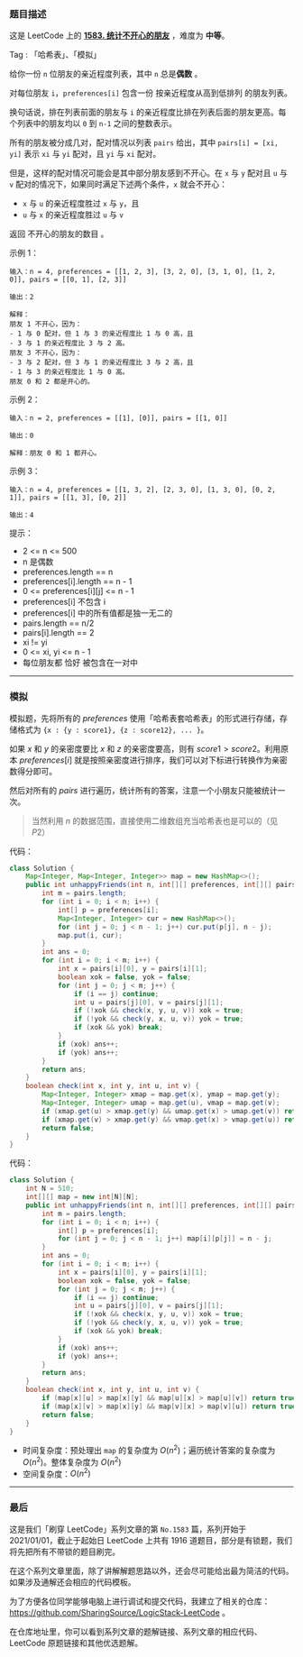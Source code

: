 ### 题目描述

这是 LeetCode 上的 **[1583. 统计不开心的朋友](https://leetcode-cn.com/problems/count-unhappy-friends/solution/gong-shui-san-xie-ha-xi-biao-mo-ni-ti-by-2qy0/)** ，难度为 **中等**。

Tag : 「哈希表」、「模拟」



给你一份 `n` 位朋友的亲近程度列表，其中 `n` 总是**偶数** 。

对每位朋友 `i`，`preferences[i]` 包含一份 按亲近程度从高到低排列 的朋友列表。

换句话说，排在列表前面的朋友与 `i` 的亲近程度比排在列表后面的朋友更高。每个列表中的朋友均以 `0` 到 `n-1` 之间的整数表示。

所有的朋友被分成几对，配对情况以列表 `pairs` 给出，其中 `pairs[i] = [xi, yi]` 表示 `xi` 与 `yi` 配对，且 `yi` 与 `xi` 配对。

但是，这样的配对情况可能会是其中部分朋友感到不开心。在 `x` 与 `y` 配对且 `u` 与 `v` 配对的情况下，如果同时满足下述两个条件，`x` 就会不开心：

* `x` 与 `u` 的亲近程度胜过 `x` 与 `y`，且
* `u` 与 `x` 的亲近程度胜过 `u` 与 `v`

返回 不开心的朋友的数目 。


示例 1：
```
输入：n = 4, preferences = [[1, 2, 3], [3, 2, 0], [3, 1, 0], [1, 2, 0]], pairs = [[0, 1], [2, 3]]

输出：2

解释：
朋友 1 不开心，因为：
- 1 与 0 配对，但 1 与 3 的亲近程度比 1 与 0 高，且
- 3 与 1 的亲近程度比 3 与 2 高。
朋友 3 不开心，因为：
- 3 与 2 配对，但 3 与 1 的亲近程度比 3 与 2 高，且
- 1 与 3 的亲近程度比 1 与 0 高。
朋友 0 和 2 都是开心的。
```
示例 2：
```
输入：n = 2, preferences = [[1], [0]], pairs = [[1, 0]]

输出：0

解释：朋友 0 和 1 都开心。
```
示例 3：
```
输入：n = 4, preferences = [[1, 3, 2], [2, 3, 0], [1, 3, 0], [0, 2, 1]], pairs = [[1, 3], [0, 2]]

输出：4
```

提示：
* 2 <= n <= 500
* n 是偶数
* preferences.length == n
* preferences[i].length == n - 1
* 0 <= preferences[i][j] <= n - 1
* preferences[i] 不包含 i
* preferences[i] 中的所有值都是独一无二的
* pairs.length == n/2
* pairs[i].length == 2
* xi != yi
* 0 <= xi, yi <= n - 1
* 每位朋友都 恰好 被包含在一对中

---

### 模拟

模拟题，先将所有的 $preferences$ 使用「哈希表套哈希表」的形式进行存储，存储格式为 `{x : {y : score1}, {z : score12}, ... }`。

如果 $x$ 和 $y$ 的亲密度要比 $x$ 和 $z$ 的亲密度要高，则有 $score1 > score2$。利用原本 $preferences[i]$ 就是按照亲密度进行排序，我们可以对下标进行转换作为亲密数得分即可。

然后对所有的 $pairs$ 进行遍历，统计所有的答案，注意一个小朋友只能被统计一次。

> 当然利用 $n$ 的数据范围，直接使用二维数组充当哈希表也是可以的（见 $P2$）

代码：
```Java
class Solution {
    Map<Integer, Map<Integer, Integer>> map = new HashMap<>();
    public int unhappyFriends(int n, int[][] preferences, int[][] pairs) {
        int m = pairs.length;
        for (int i = 0; i < n; i++) {
            int[] p = preferences[i];
            Map<Integer, Integer> cur = new HashMap<>();
            for (int j = 0; j < n - 1; j++) cur.put(p[j], n - j);
            map.put(i, cur);
        }
        int ans = 0;
        for (int i = 0; i < m; i++) {
            int x = pairs[i][0], y = pairs[i][1];
            boolean xok = false, yok = false;
            for (int j = 0; j < m; j++) {
                if (i == j) continue;
                int u = pairs[j][0], v = pairs[j][1];
                if (!xok && check(x, y, u, v)) xok = true;
                if (!yok && check(y, x, u, v)) yok = true;
                if (xok && yok) break;
            }
            if (xok) ans++;
            if (yok) ans++;
        }
        return ans;
    }
    boolean check(int x, int y, int u, int v) {
        Map<Integer, Integer> xmap = map.get(x), ymap = map.get(y);
        Map<Integer, Integer> umap = map.get(u), vmap = map.get(v);
        if (xmap.get(u) > xmap.get(y) && umap.get(x) > umap.get(v)) return true;
        if (xmap.get(v) > xmap.get(y) && vmap.get(x) > vmap.get(u)) return true;
        return false;
    }
}
```

代码：
```Java
class Solution {
    int N = 510;
    int[][] map = new int[N][N];
    public int unhappyFriends(int n, int[][] preferences, int[][] pairs) {
        int m = pairs.length;
        for (int i = 0; i < n; i++) {
            int[] p = preferences[i];
            for (int j = 0; j < n - 1; j++) map[i][p[j]] = n - j;
        }
        int ans = 0;
        for (int i = 0; i < m; i++) {
            int x = pairs[i][0], y = pairs[i][1];
            boolean xok = false, yok = false;
            for (int j = 0; j < m; j++) {
                if (i == j) continue;
                int u = pairs[j][0], v = pairs[j][1];
                if (!xok && check(x, y, u, v)) xok = true;
                if (!yok && check(y, x, u, v)) yok = true;
                if (xok && yok) break;
            }
            if (xok) ans++;
            if (yok) ans++;
        }
        return ans;
    }
    boolean check(int x, int y, int u, int v) {
        if (map[x][u] > map[x][y] && map[u][x] > map[u][v]) return true;
        if (map[x][v] > map[x][y] && map[v][x] > map[v][u]) return true;
        return false;
    }
}
```
* 时间复杂度：预处理出 `map` 的复杂度为 $O(n^2)$；遍历统计答案的复杂度为 $O(n^2)$。整体复杂度为 $O(n^2)$
* 空间复杂度：$O(n^2)$

---

### 最后

这是我们「刷穿 LeetCode」系列文章的第 `No.1583` 篇，系列开始于 2021/01/01，截止于起始日 LeetCode 上共有 1916 道题目，部分是有锁题，我们将先把所有不带锁的题目刷完。

在这个系列文章里面，除了讲解解题思路以外，还会尽可能给出最为简洁的代码。如果涉及通解还会相应的代码模板。

为了方便各位同学能够电脑上进行调试和提交代码，我建立了相关的仓库：https://github.com/SharingSource/LogicStack-LeetCode 。

在仓库地址里，你可以看到系列文章的题解链接、系列文章的相应代码、LeetCode 原题链接和其他优选题解。

